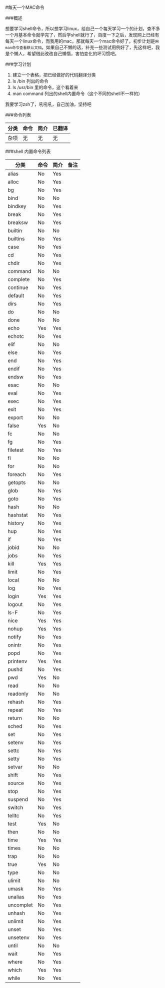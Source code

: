 #每天一个MAC命令

###概述
   
想要学习shell命令，所以想学习linux，给自己一个每天学习一个的计划，查不多一个月基本命令就学完了，然后学shell就行了，百度一下之后，发现网上已经有每天一个linux命令，而我用的mac，那就每天一个mac命令好了，初步计划是`用man命令查看默认文档`，如果自己不懒的话，补充一些测试用例好了，先这样吧，我是个懒人，希望借此改改自己懒惰，害怕变化的坏习惯吧。 


###学习计划
1. 建立一个表格，把已经做好的代码翻译分类
2. ls /bin 列出的命令
3. ls /usr/bin 里的命令，这个看着来
4. man command 列出的shell内置命令（这个不同的shell不一样的）


我要学习zsh了，吼吼吼，自己加油，坚持吧


###命令列表

| 分类 | 命令 | 简介 | 已翻译 |
| --- | --- | --- | --- |
| 杂项 | 无 | 无 | 无 |

###shell 内置命令列表

| 分类 | 命令 | 简介 | 备注 | 
| --- | --- | --- | --- |
|alias | No| Yes | |
|alloc | No | Yes | |
|bg | No| Yes | |
|bind | No | No | |
|bindkey | No | Yes | |
|break | No | Yes | |
|breaksw | No | Yes | |
|builtin | No | No | |
|builtins | No | Yes | |
|case | No | Yes | |
|cd | No| Yes | |
|chdir | No | Yes | |
|command | No| No | |
|complete | No | Yes | |
|continue | No | Yes | |
|default | No | Yes | |
|dirs | No | Yes | |
|do | No | No | |
|done | No | No | |
|echo | Yes | Yes | |
|echotc | No | Yes | |
|elif | No | No | |
|else | No | Yes | |
|end | No | Yes | |
|endif | No | Yes | |
|endsw | No | Yes | |
|esac | No | No | |
|eval | No | Yes | |
|exec | No | Yes | |
|exit | No | Yes | |
|export | No | No | |
|false | Yes | No | |
|fc | No| No | |
|fg | No| Yes | |
|filetest | No | Yes | |
|fi | No | No | |
|for | No | No | |
|foreach | No | Yes | |
|getopts | No| No | |
|glob | No | Yes | |
|goto | No | Yes | |
|hash | No | No | |
|hashstat | No | Yes | |
|history | No | Yes | |
|hup | No | Yes | |
|if | No | Yes | |
|jobid | No | No | |
|jobs | No| Yes | |
|kill | Yes | Yes | |
|limit | No | Yes | |
|local | No | No | |
|log | No | Yes | |
|login | Yes | Yes | |
|logout | No | Yes | |
|ls-F | No | Yes | |
|nice | Yes | Yes | |
|nohup | Yes | Yes | |
|notify | No | Yes | |
|onintr | No | Yes | |
|popd | No | Yes | |
|printenv | Yes | Yes | |
|pushd | No | Yes | |
|pwd | Yes | No | |
|read | No| No | |
|readonly | No | No | |
|rehash | No | Yes | |
|repeat | No | Yes | |
|return | No | No | |
|sched | No | Yes | |
|set | No | Yes | |
|setenv | No | Yes | |
|settc | No | Yes | |
|setty | No | Yes | |
|setvar | No | No | |
|shift | No | Yes | |
|source | No | Yes | |
|stop | No | Yes | |
|suspend | No | Yes | |
|switch | No | Yes | |
|telltc | No | Yes | |
|test | Yes | No | |
|then | No | No | |
|time | Yes | Yes | |
|times | No | No | |
|trap | No | No | |
|true | Yes | No | |
|type | No | No | |
|ulimit | No | No | |
|umask | No| Yes | |
|unalias | No| Yes | |
|uncomplet| No | Yes | |
|unhash | No | Yes | |
|unlimit | No | Yes | |
|unset | No | Yes | |
|unsetenv | No | Yes | |
|until | No | No | |
|wait | No| Yes | |
|where | No | Yes | |
|which | Yes | Yes | |
|while | No | Yes | |
